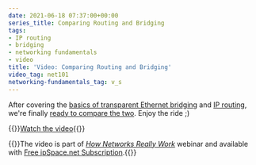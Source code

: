 ```yaml
---
date: 2021-06-18 07:37:00+00:00
series_title: Comparing Routing and Bridging
tags:
- IP routing
- bridging
- networking fundamentals
- video
title: 'Video: Comparing Routing and Bridging'
video_tag: net101
networking-fundamentals_tag: v_s
---
```

After covering the [basics of transparent Ethernet bridging](/2021/04/video-transparent-bridging-fundamentals/) and [IP routing](/2021/05/video-ip-routing-fundamentals/), we're finally [ready to compare the two](https://my.ipspace.net/bin/get/Net101/BR2%20-%20Comparing%20Bridging%20and%20Routing.mp4). Enjoy the ride ;)

{{<jump>}}[Watch the video](https://my.ipspace.net/bin/get/Net101/BR2%20-%20Comparing%20Bridging%20and%20Routing.mp4){{</jump>}}

{{<note free>}}The video is part of _[How Networks Really Work](https://www.ipspace.net/Net101)_ webinar and available with [Free ipSpace.net Subscription](https://www.ipspace.net/Subscription/Free).{{</note>}}
